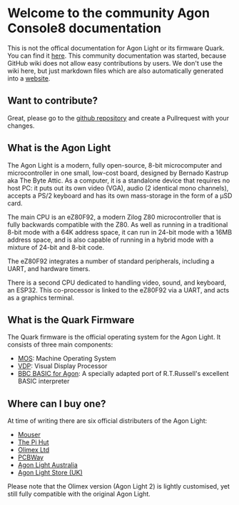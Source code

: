 # Welcome to the community Agon Console8 documentation

This is not the offical documentation for Agon Light or its firmware Quark. You can find it [here](https://github.com/breakintoprogram/agon-docs/wiki). This community documentation was started, because GitHub wiki does not allow easy contributions by users. We don't use the wiki here, but just markdown files which are also automatically generated into a [website](https://agonconsole8.github.io/agon-docs/).

## Want to contribute?

Great, please go to the [github repository](https://github.com/AgonConsole8/agon-docs) and create a Pullrequest with your changes.

## What is the Agon Light

The Agon Light is a modern, fully open-source, 8-bit microcomputer and microcontroller in one small, low-cost board, designed by Bernado Kastrup aka The Byte Attic. As a computer, it is a standalone device that requires no host PC: it puts out its own video (VGA), audio (2 identical mono channels), accepts a PS/2 keyboard and has its own mass-storage in the form of a µSD card.

The main CPU is an eZ80F92, a modern Zilog Z80 microcontroller that is fully backwards compatible with the Z80. As well as running in a traditional 8-bit mode with a 64K address space, it can run in 24-bit mode with a 16MB address space, and is also capable of running in a hybrid mode with a mixture of 24-bit and 8-bit code.

The eZ80F92 integrates a number of standard peripherals, including a UART, and hardware timers.

There is a second CPU dedicated to handling video, sound, and keyboard, an ESP32. This co-processor is linked to the eZ80F92 via a UART, and acts as a graphics terminal.

## What is the Quark Firmware

The Quark firmware is the official operating system for the Agon Light. It consists of three main components:

* [MOS](MOS.md): Machine Operating System
* [VDP](VDP.md): Visual Display Processor
* [BBC BASIC for Agon](BBC-BASIC-for-Agon.md): A specially adapted port of R.T.Russell's excellent BASIC interpreter

## Where can I buy one?

At time of writing there are six official distributers of the Agon Light:

- [Mouser](https://www.mouser.com/ProductDetail/Olimex-Ltd/AgonLight2?qs=9vOqFld9vZWAIti5ng59Vw%3D%3D)
- [The Pi Hut](https://thepihut.com/products/agonlight2-z80-bbc-basic-retro-single-board-computer)
- [Olimex Ltd](https://www.olimex.com/Products/Retro-Computers/AgonLight2/open-source-hardware)
- [PCBWay](https://www.pcbway.com/project/gifts_detail/Agon_light_3f7ffaa8.html)
- [Agon Light Australia](https://agonlight.au)
- [Agon Light Store (UK)](http://agon-light.store)

Please note that the Olimex version (Agon Light 2) is lightly customised, yet still fully compatible with the original Agon Light.
